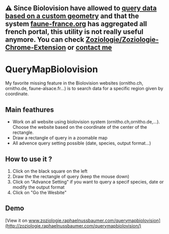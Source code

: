 ## :warning: Since Biolovision have allowed to [query data based on a custom geometry](https://cdnfiles2.biolovision.net/www.ornitho.ch/pdffiles/news/Abfragen_far_Polygone-7948.pdf) and that the system [faune-france.org](https://www.faune-france.org/) has aggregated all french portal, this utility is not really useful anymore. You can check [Zoziologie/Zoziologie-Chrome-Extension](https://github.com/Zoziologie/Zoziologie-Chrome-Extension) or [contact me](mailto:rafnuss@gmail.com) 


# QueryMapBiolovision

My favorite missing feature in the Biolovision websites (ornitho.ch, ornitho.de, faune-alsace.fr...) is to search data for a specific region given by coordinate.


## Main feathures ##
* Work on all website using biolovision system (ornitho.ch,ornitho.de,...). Choose the website based on the coordinate of the center of the rectangle.
* Draw a rectangle of query in a zoomable map
* All advence query setting possible (date, species, output format...)

## How to use it ?
1. Click on the black square on the left 
2. Draw the the rectangle of query (keep the mouse down)
3. Click on "Advance Setting" if you want to query a specif species, date or modify the output format
4. Click on "Go the Wesbite"

## Demo
[View it on www.zoziologie.raphaelnussbaumer.com/querymapbiolovision](http://zoziologie.raphaelnussbaumer.com/querymapbiolovision/)
